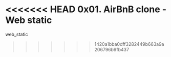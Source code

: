 <<<<<<< HEAD
0x01. AirBnB clone - Web static
=======
web_static
>>>>>>> 1420a1bba0dff3282449b663a9a206796b9fb437
